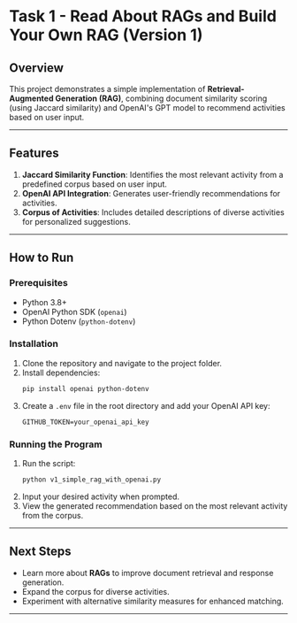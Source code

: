 
# Task 1 - Read About RAGs and Build Your Own RAG (Version 1)

## Overview
This project demonstrates a simple implementation of **Retrieval-Augmented Generation (RAG)**, combining document similarity scoring (using Jaccard similarity) and OpenAI's GPT model to recommend activities based on user input.

---

## Features
1. **Jaccard Similarity Function**: Identifies the most relevant activity from a predefined corpus based on user input.
2. **OpenAI API Integration**: Generates user-friendly recommendations for activities.
3. **Corpus of Activities**: Includes detailed descriptions of diverse activities for personalized suggestions.

---

## How to Run

### Prerequisites
- Python 3.8+
- OpenAI Python SDK (`openai`)
- Python Dotenv (`python-dotenv`)

### Installation
1. Clone the repository and navigate to the project folder.
2. Install dependencies:
   ```bash
   pip install openai python-dotenv
   ```
3. Create a `.env` file in the root directory and add your OpenAI API key:
   ```env
   GITHUB_TOKEN=your_openai_api_key
   ```

### Running the Program
1. Run the script:
   ```bash
   python v1_simple_rag_with_openai.py
   ```
2. Input your desired activity when prompted.
3. View the generated recommendation based on the most relevant activity from the corpus.

---

## Next Steps
- Learn more about **RAGs** to improve document retrieval and response generation.
- Expand the corpus for diverse activities.
- Experiment with alternative similarity measures for enhanced matching.

---
